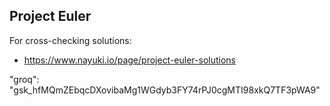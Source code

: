 ## Project Euler
For cross-checking solutions:
- https://www.nayuki.io/page/project-euler-solutions

"groq": "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"